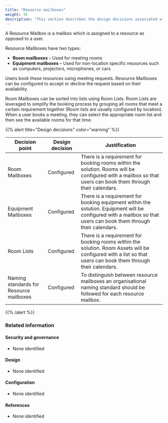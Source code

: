 ```yaml
---
title: "Resource mailboxes"
weight: 35
description: "This section describes the design decisions associated with Exchange Online for system(s) built using ASD's Blueprint for Secure Cloud."
---
```


A Resource Mailbox is a mailbox which is assigned to a resource as opposed to a user.

Resource Mailboxes have two types:

- **Room mailboxes** – Used for meeting rooms
- **Equipment mailboxes** – Used for non-location specific resources such as computers, projectors, microphones, or cars

Users book these resources using meeting requests. Resource Mailboxes can be configured to accept or decline the request based on their availability.

Room Mailboxes can be sorted into lists using Room Lists. Room Lists are leveraged to simplify the booking process by grouping all rooms that meet a certain requirement together (Room lists are usually configured by location). When a user books a meeting, they can select the appropriate room list and then see the available rooms for that time.

{{% alert title="Design decisions" color="warning" %}}

| Decision point                          | Design decision | Justification                                                                                                                                                      |
| --------------------------------------- | --------------- | ------------------------------------------------------------------------------------------------------------------------------------------------------------------ |
| Room Mailboxes                          | Configured      | There is a requirement for booking rooms within the solution. Rooms will be configured with a mailbox so that users can book them through their calendars.         |
| Equipment Mailboxes                     | Configured      | There is a requirement for booking equipment within the solution. Equipment will be configured with a mailbox so that users can book them through their calendars. |
| Room Lists                              | Configured      | There is a requirement for booking rooms within the solution. Room Assets will be configured with a list so that users can book them through their calendars.      |
| Naming standards for Resource mailboxes | Configured      | To distinguish between resource mailboxes an organisational naming standard should be followed for each resource mailbox.                                          |

{{% /alert %}}

### Related information

#### Security and governance

- None identified

#### Design

- None identified

#### Configuration

- None identified

#### References

- None identified

